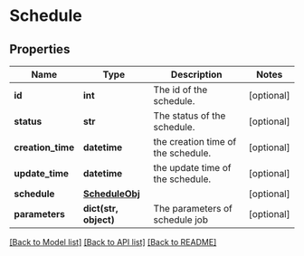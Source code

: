 # Schedule

## Properties
Name | Type | Description | Notes
------------ | ------------- | ------------- | -------------
**id** | **int** | The id of the schedule. | [optional] 
**status** | **str** | The status of the schedule. | [optional] 
**creation_time** | **datetime** | the creation time of the schedule. | [optional] 
**update_time** | **datetime** | the update time of the schedule. | [optional] 
**schedule** | [**ScheduleObj**](ScheduleObj.md) |  | [optional] 
**parameters** | **dict(str, object)** | The parameters of schedule job | [optional] 

[[Back to Model list]](../README.md#documentation-for-models) [[Back to API list]](../README.md#documentation-for-api-endpoints) [[Back to README]](../README.md)


